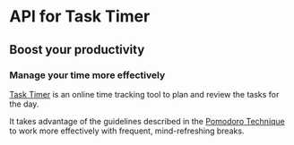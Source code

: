# API for Task Timer

## Boost your productivity
### Manage your time more effectively

[Task Timer](https://tasktimer.tk) is an online time tracking tool to plan and review the tasks for the day.

It takes advantage of the guidelines described in the [Pomodoro Technique](http://pomodorotechnique.com) to work more effectively with frequent, mind-refreshing breaks.
